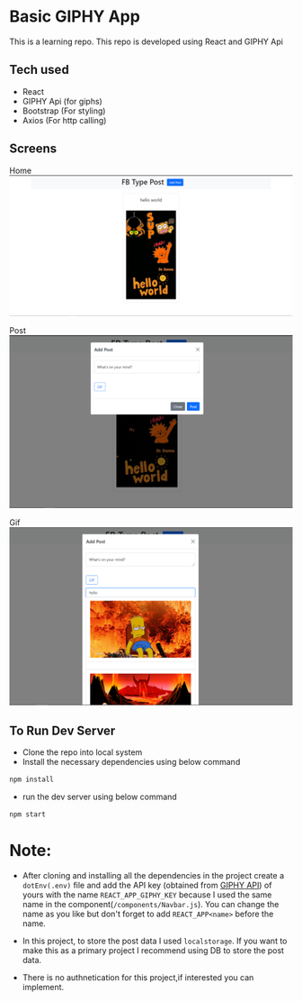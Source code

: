 # Basic GIPHY App

This is a learning repo. This repo is developed using React and GIPHY Api

## Tech used

- React
- GIPHY Api (for giphs)
- Bootstrap (For styling)
- Axios (For http calling)

## Screens

Home
![](./public/assests/home.png)

Post
![](./public/assests/post.png)

Gif
![](./public/assests/gif-page.png)

## To Run Dev Server

- Clone the repo into local system
- Install the necessary dependencies using below command

```js
npm install
```

- run the dev server using below command

```js
npm start
```

# Note:

- After cloning and installing all the dependencies in the project create a `dotEnv(.env)` file and add the API key (obtained from [GIPHY API]()) of yours with the name `REACT_APP_GIPHY_KEY` because I used the same name in the component(`/components/Navbar.js`). You can change the name as you like but don't forget to add `REACT_APP<name>` before the name.

- In this project, to store the post data I used `localstorage`. If you want to make this as a primary project I recommend using DB to store the post data.
- There is no authnetication for this project,if interested you can implement.
